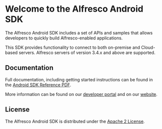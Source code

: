 Welcome to the Alfresco Android SDK
===================================

The Alfresco Android SDK includes a set of APIs and samples that allows developers to quickly build Alfresco-enabled applications. 

This SDK provides functionality to connect to both on-premise and Cloud-based servers. Alfresco servers of version 3.4.x and above are supported. 

Documentation
-------------

Full documentation, including getting started instructions can be found in the [Android SDK Reference PDF](https://developer.alfresco.com/resources/alfresco/pdf/AndroidSDKReference-v1.0.pdf). 

More information can be found on our [developer portal](http://developer.alfresco.com/mobile) and on our [website](http://www.alfresco.com/products/mobile).


License
-------

The Alfresco Android SDK is distributed under the [Apache 2 License](http://www.apache.org/licenses/LICENSE-2.0.html).
